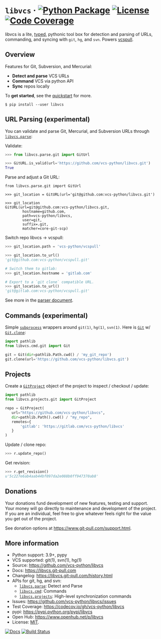 # `libvcs` &middot; [![Python Package](https://img.shields.io/pypi/v/libvcs.svg)](https://pypi.org/project/libvcs/) [![License](https://img.shields.io/github/license/vcs-python/libvcs.svg)](https://github.com/vcs-python/libvcs/blob/master/LICENSE) [![Code Coverage](https://codecov.io/gh/vcs-python/libvcs/branch/master/graph/badge.svg)](https://codecov.io/gh/vcs-python/libvcs)

libvcs is a lite, [typed](https://docs.python.org/3/library/typing.html), pythonic tool box for
detection and parsing of URLs, commanding, and syncing with `git`, `hg`, and `svn`. Powers
[vcspull](https://www.github.com/vcs-python/vcspull/).

## Overview

Features for Git, Subversion, and Mercurial:

- **Detect and parse** VCS URLs
- **Command** VCS via python API
- **Sync** repos locally

To **get started**, see the [quickstart](https://libvcs.git-pull.com/quickstart.html) for more.

```console
$ pip install --user libvcs
```

## URL Parsing (experimental)

You can validate and parse Git, Mercurial, and Subversion URLs through
[`libvcs.parse`](https://libvcs.git-pull.com/parse/index.html):

Validate:

```python
>>> from libvcs.parse.git import GitUrl

>>> GitURL.is_valid(url='https://github.com/vcs-python/libvcs.git')
True
```

Parse and adjust a Git URL:

```
from libvcs.parse.git import GitUrl

>>> git_location = GitURL(url='git@github.com:vcs-python/libvcs.git')

>>> git_location
GitURL(url=git@github.com:vcs-python/libvcs.git,
        hostname=github.com,
        path=vcs-python/libvcs,
        user=git,
        suffix=.git,
        matcher=core-git-scp)
```

Switch repo libvcs -> vcspull:

```python
>>> git_location.path = 'vcs-python/vcspull'

>>> git_location.to_url()
'git@github.com:vcs-python/vcspull.git'

# Switch them to gitlab:
>>> git_location.hostname = 'gitlab.com'

# Export to a `git clone` compatible URL.
>>> git_location.to_url()
'git@gitlab.com:vcs-python/vcspull.git'
```

See more in the [parser document](https://libvcs.git-pull.com/parse/index.html).

## Commands (experimental)

Simple [`subprocess`](https://docs.python.org/3/library/subprocess.html) wrappers around `git(1)`,
`hg(1)`, `svn(1)`. Here is [`Git`](https://libvcs.git-pull.com/cmd/git.html#libvcs.cmd.git.Git) w/
[`Git.clone`](http://libvcs.git-pull.com/cmd/git.html#libvcs.cmd.git.Git.clone):

```python
import pathlib
from libvcs.cmd.git import Git

git = Git(dir=pathlib.Path.cwd() / 'my_git_repo')
git.clone(url='https://github.com/vcs-python/libvcs.git')
```

## Projects

Create a
[`GitProject`](https://libvcs.git-pull.com/projects/git.html#libvcs.projects.git.GitProject) object
of the project to inspect / checkout / update:

```python
import pathlib
from libvcs.projects.git import GitProject

repo = GitProject(
   url="https://github.com/vcs-python/libvcs",
   dir=pathlib.Path().cwd() / "my_repo",
   remotes={
       'gitlab': 'https://gitlab.com/vcs-python/libvcs'
   }
)
```

Update / clone repo:

```python
>>> r.update_repo()
```

Get revision:

```python
>>> r.get_revision()
u'5c227e6ab4aab44bf097da2e088b0ff947370ab8'
```

## Donations

Your donations fund development of new features, testing and support. Your money will go directly to
maintenance and development of the project. If you are an individual, feel free to give whatever
feels right for the value you get out of the project.

See donation options at <https://www.git-pull.com/support.html>.

## More information

- Python support: 3.9+, pypy
- VCS supported: git(1), svn(1), hg(1)
- Source: <https://github.com/vcs-python/libvcs>
- Docs: <https://libvcs.git-pull.com>
- Changelog: <https://libvcs.git-pull.com/history.html>
- APIs for git, hg, and svn:
  - [`libvcs.parse`](https://libvcs.git-pull.com/parse/): Detect and Parse
  - [`libvcs.cmd`](https://libvcs.git-pull.com/cmd/): Commands
  - [`libvcs.projects`](https://libvcs.git-pull.com/projects/): High-level synchronization commands
- Issues: <https://github.com/vcs-python/libvcs/issues>
- Test Coverage: <https://codecov.io/gh/vcs-python/libvcs>
- pypi: <https://pypi.python.org/pypi/libvcs>
- Open Hub: <https://www.openhub.net/p/libvcs>
- License: [MIT](https://opensource.org/licenses/MIT).

[![Docs](https://github.com/vcs-python/libvcs/workflows/docs/badge.svg)](https://libvcs.git-pull.com/)
[![Build Status](https://github.com/vcs-python/libvcs/workflows/tests/badge.svg)](https://github.com/vcs-python/libvcs/actions?query=workflow%3A%22tests%22)
